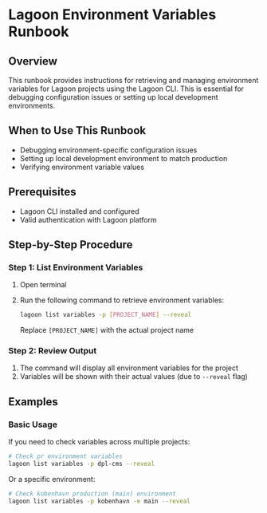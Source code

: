 # Lagoon Environment Variables Runbook

## Overview

This runbook provides instructions for retrieving and managing environment
variables for Lagoon projects using the Lagoon CLI.
This is essential for debugging configuration issues or setting up local
development environments.

## When to Use This Runbook

- Debugging environment-specific configuration issues
- Setting up local development environment to match production
- Verifying environment variable values

## Prerequisites

- Lagoon CLI installed and configured
- Valid authentication with Lagoon platform

## Step-by-Step Procedure

### Step 1: List Environment Variables

1. Open terminal
2. Run the following command to retrieve environment variables:

   ```bash
   lagoon list variables -p [PROJECT_NAME] --reveal
   ```

   Replace `[PROJECT_NAME]` with the actual project name

### Step 2: Review Output

1. The command will display all environment variables for the project
2. Variables will be shown with their actual values (due to `--reveal` flag)

## Examples

### Basic Usage

If you need to check variables across multiple projects:

```bash
# Check pr environment variables
lagoon list variables -p dpl-cms --reveal
```

Or a specific environment:

```bash
# Check kobenhavn production (main) environment
lagoon list variables -p kobenhavn -e main --reveal
```
